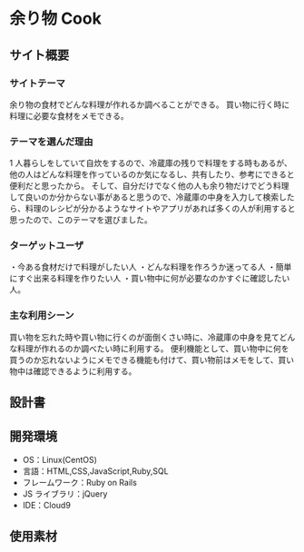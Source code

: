# 余り物 Cook

## サイト概要

### サイトテーマ

余り物の食材でどんな料理が作れるか調べることができる。
買い物に行く時に料理に必要な食材をメモできる。

### テーマを選んだ理由

1 人暮らしをしていて自炊をするので、冷蔵庫の残りで料理をする時もあるが、 他の人はどんな料理を作っているのか気になるし、共有したり、参考にできると便利だと思ったから。
そして、自分だけでなく他の人も余り物だけでどう料理して良いのか分からない事があると思うので、冷蔵庫の中身を入力して検索したら、料理のレシピが分かるようなサイトやアプリがあれば多くの人が利用すると思ったので、このテーマを選びました。

### ターゲットユーザ

・今ある食材だけで料理がしたい人
・どんな料理を作ろうか迷ってる人
・簡単にすぐ出来る料理を作りたい人
・買い物中に何が必要なのかすぐに確認したい人。

### 主な利用シーン

買い物を忘れた時や買い物に行くのが面倒くさい時に、冷蔵庫の中身を見てどんな料理が作れるのか調べたい時に利用する。
便利機能として、買い物中に何を買うのか忘れないようにメモできる機能も付けて、買い物前はメモをして、買い物中は確認できるように利用する。

## 設計書

## 開発環境

- OS：Linux(CentOS)
- 言語：HTML,CSS,JavaScript,Ruby,SQL
- フレームワーク：Ruby on Rails
- JS ライブラリ：jQuery
- IDE：Cloud9

## 使用素材
